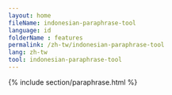```yaml
---
layout: home
fileName: indonesian-paraphrase-tool
language: id
folderName : features
permalink: /zh-tw/indonesian-paraphrase-tool
lang: zh-tw
tool: indonesian-paraphrase-tool
---
```

{% include section/paraphrase.html %}